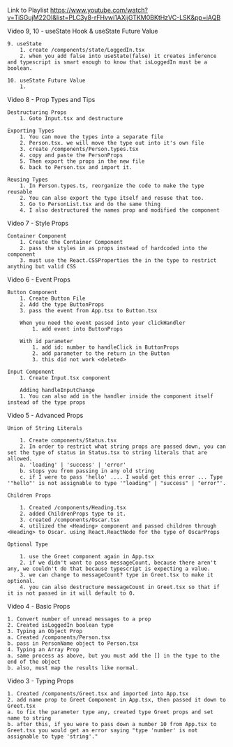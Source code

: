 Link to Playlist
https://www.youtube.com/watch?v=TiSGujM22OI&list=PLC3y8-rFHvwi1AXijGTKM0BKtHzVC-LSK&pp=iAQB

Video 9, 10 - useState Hook & useState Future Value

    9. useState
        1. create /components/state/LoggedIn.tsx
        2. when you add false into useState(false) it creates inference and typescript is smart enough to know that isLoggedIn must be a boolean.

    10. useState Future Value
        1.

Video 8 - Prop Types and Tips

    Destructuring Props
        1. Goto Input.tsx and destructure

    Exporting Types
        1. You can move the types into a separate file
        2. Person.tsx. we will move the type out into it's own file
        3. create /components/Person.types.tsx
        4. copy and paste the PersonProps
        5. Then export the props in the new file
        6. back to Person.tsx and import it.

    Reusing Types
        1. In Person.types.ts, reorganize the code to make the type reusable
        2. You can also export the type itself and resuse that too.
        3. Go to PersonList.tsx and do the same thing
        4. I also destructured the names prop and modified the component

Video 7 - Style Props

    Container Component
        1. Create the Container Component
        2. pass the styles in as props instead of hardcoded into the component
        3. must use the React.CSSProperties the in the type to restrict anything but valid CSS

Video 6 - Event Props

    Button Component
        1. Create Button File
        2. Add the type ButtonProps
        3. pass the event from App.tsx to Button.tsx

        When you need the event passed into your clickHandler
            1. add event into ButtonProps

        With id parameter
            1. add id: number to handleClick in ButtonProps
            2. add parameter to the return in the Button
            3. this did not work <deleted>

    Input Component
        1. Create Input.tsx component

        Adding handleInputChange
        1. You can also add in the handler inside the component itself instead of the type props

Video 5 - Advanced Props

    Union of String Literals

        1. Create components/Status.tsx
        2. In order to restrict what string props are passed down, you can set the type of status in Status.tsx to string literals that are allowed.
        a. 'loading' | 'success' | 'error'
        b. stops you from passing in any old string
        c. if I were to pass 'hello' .... I would get this error ... Type '"hello"' is not assignable to type '"loading" | "success" | "error"'.

    Children Props

        1. Created /components/Heading.tsx
        2. added ChildrenProps type to it.
        3. created /components/Oscar.tsx
        4. utilized the <Heading> component and passed children through <Heading> to Oscar. using React.ReactNode for the type of OscarProps

    Optional Type

        1. use the Greet component again in App.tsx
        2. if we didn't want to pass messageCount, because there aren't any, we couldn't do that because typescript is expecting a value.
        3. we can change to messageCount? type in Greet.tsx to make it optional.
        4. you can also destructure messageCount in Greet.tsx so that if it is not passed in it will default to 0.

Video 4 - Basic Props

    1. Convert number of unread messages to a prop
    2. Created isLoggedIn boolean type
    3. Typing an Object Prop
    a. Created /components/Person.tsx
    b. pass in PersonName object to Person.tsx
    4. Typing an Array Prop
    a. same process as above, but you must add the [] in the type to the end of the object
    b. also, must map the results like normal.

Video 3 - Typing Props

    1. Created /components/Greet.tsx and imported into App.tsx
    2. add name prop to Greet Component in App.tsx, then passed it down to Greet.tsx
    a. to fix the parameter type any, created type Greet props and set name to string
    b. after this, if you were to pass down a number 10 from App.tsx to Greet.tsx you would get an error saying "type 'number' is not assignable to type 'string'."
